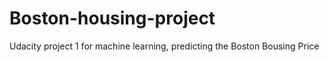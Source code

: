 # Boston-housing-project
Udacity project 1 for machine learning, predicting the Boston Bousing Price

